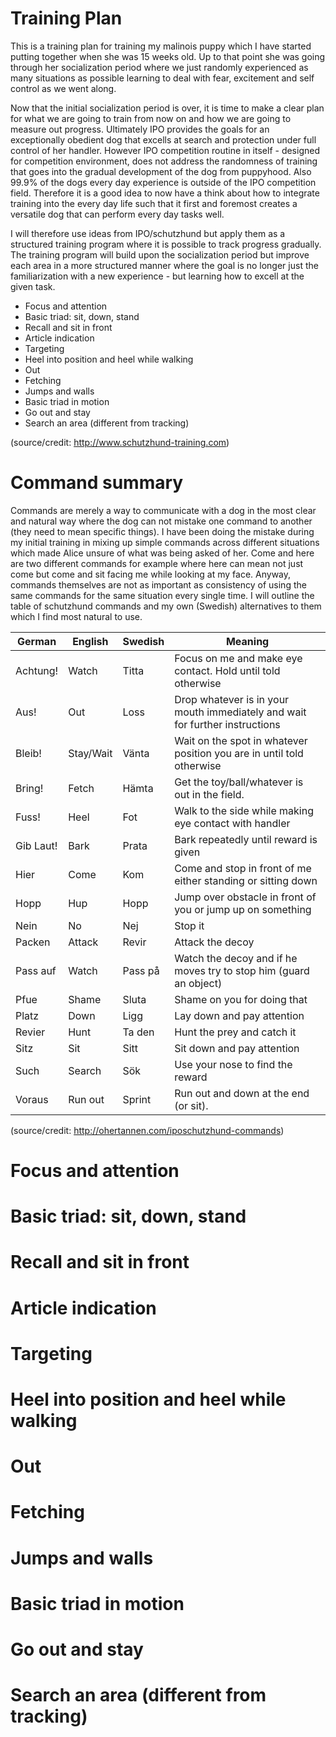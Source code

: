 # Training Plan
This is a training plan for training my malinois puppy which I have started putting together when she was 15 weeks old. Up to that point she was going through her socialization period where we just randomly experienced as many situations as possible learning to deal with fear, excitement and self control as we went along. 

Now that the initial socialization period is over, it is time to make a clear plan for what we are going to train from now on and how we are going to measure out progress. Ultimately IPO provides the goals for an exceptionally obedient dog that excells at search and protection under full control of her handler. However IPO competition routine in itself - designed for competition environment, does not address the randomness of training that goes into the gradual development of the dog from puppyhood. Also 99.9% of the dogs every day experience is outside of the IPO competition field. Therefore it is a good idea to now have a think about how to integrate training into the every day life such that it first and foremost creates a versatile dog that can perform every day tasks well. 

I will therefore use ideas from IPO/schutzhund but apply them as a structured training program where it is possible to track progress gradually. The training program will build upon the socialization period but improve each area in a more structured manner where the goal is no longer just the familiarization with a new experience - but learning how to excell at the given task. 

* Focus and attention
* Basic triad: sit, down, stand
* Recall and sit in front
* Article indication
* Targeting
* Heel into position and heel while walking
* Out
* Fetching
* Jumps and walls
* Basic triad in motion
* Go out and stay
* Search an area (different from tracking)

(source/credit: http://www.schutzhund-training.com)

# Command summary
Commands are merely a way to communicate with a dog in the most clear and natural way where the dog can not mistake one command to another (they need to mean specific things). I have been doing the mistake during my initial training in mixing up simple commands across different situations which made Alice unsure of what was being asked of her. Come and here are two different commands for example where here can mean not just come but come and sit facing me while looking at my face. Anyway, commands themselves are not as important as consistency of using the same commands for the same situation every single time. I will outline the table of schutzhund commands and my own (Swedish) alternatives to them which I find most natural to use. 

| German | English | Swedish | Meaning
|--------|---------|---------|--------
| Achtung! | Watch | Titta | Focus on me and make eye contact. Hold until told otherwise
| Aus! | Out | Loss | Drop whatever is in your mouth immediately and wait for further instructions
| Bleib! | Stay/Wait | Vänta | Wait on the spot in whatever position you are in until told otherwise
| Bring! | Fetch | Hämta | Get the toy/ball/whatever is out in the field. 
| Fuss! | Heel | Fot | Walk to the side while making eye contact with handler
| Gib Laut! | Bark | Prata | Bark repeatedly until reward is given
| Hier | Come | Kom | Come and stop in front of me either standing or sitting down
| Hopp | Hup | Hopp | Jump over obstacle in front of you or jump up on something
| Nein | No | Nej | Stop it
| Packen | Attack | Revir | Attack the decoy 
| Pass auf | Watch | Pass på | Watch the decoy and if he moves try to stop him (guard an object)
| Pfue | Shame | Sluta | Shame on you for doing that
| Platz | Down | Ligg | Lay down and pay attention
| Revier | Hunt | Ta den | Hunt the prey and catch it
| Sitz | Sit | Sitt | Sit down and pay attention
| Such | Search | Sök | Use your nose to find the reward
| Voraus | Run out | Sprint | Run out and down at the end (or sit). 

(source/credit: http://ohertannen.com/iposchutzhund-commands)

# Focus and attention
# Basic triad: sit, down, stand
# Recall and sit in front
# Article indication
# Targeting
# Heel into position and heel while walking
# Out
# Fetching
# Jumps and walls
# Basic triad in motion
# Go out and stay
# Search an area (different from tracking)
